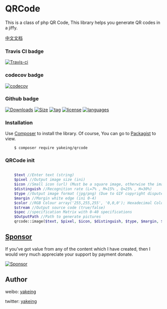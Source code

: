 # QRCode

This is a class of php QR Code, This library helps you generate QR codes in a jiffy. 

[中文文档](https://github.com/yakeing/QRCode/blob/master/ZH.README.md)

### Travis CI badge

[![Travis-ci](https://api.travis-ci.com/yakeing/QRCode.svg?branch=main)](https://travis-ci.com/yakeing/QRCode)

### codecov badge

[![codecov](https://codecov.io/gh/yakeing/QRCode/branch/main/graph/badge.svg)](https://codecov.io/gh/yakeing/QRCode)

### Github badge

[![Downloads](https://badging.tk/github/downloads/yakeing/QRCode?icon=github)](../../)
[![Size](https://badging.tk/github/size/yakeing/QRCode?icon=github)](src)
[![tag](https://badging.tk/github/tag/yakeing/QRCode?icon=github)](../../releases)
[![license](https://badging.tk/static/license/555/MPL-2.0/fe7d37?icon=github)](LICENSE)
[![languages](https://badging.tk/static/language/555/PHP/34abef?icon=github)](../../search?l=php)

### Installation

Use [Composer](https://getcomposer.org) to install the library.
Of course, You can go to [Packagist](https://packagist.org/packages/yakeing/qrcode) to view.

```
    $ composer require yakeing/qrcode
```

### QRCode init

```php

    $text //Enter text (string)
    $pixel //Output image size (ini)
    $icon //Small icon (url) (Must be a square image, otherwise the image will be distorted)
    $distinguish //Recognition rate (L=7% , M=15% , Q=25% , H=30%)
    $type //Output image format (jpg/png) (Due to GIF copyright dispute)
    $margin //Margin white edge (ini 0-4)
    $color //RGB Colour array('255,255,255', '0,0,0'); Hexadecimal Colour FF0000,000000
    $stream //Output source code (true/false)
    $spec //specification Matrix with 0-40 specifications
    $OutputPath //Path to generate pictures
    qrcode::image($text, $pixel, $icon, $distinguish, $type, $margin, $color, $stream, $OutputPath);
```

[Sponsor](https://github.com/yakeing/Documentation/blob/master/Sponsor/README.md)
---
If you've got value from any of the content which I have created, then I would very much appreciate your support by payment donate.

[![Sponsor](https://badging.tk/static/Sponsor/EA4AAA?icon=heart)](https://github.com/yakeing/Documentation/blob/master/Sponsor/README.md)

Author
---

weibo: [yakeing](https://weibo.com/yakeing)

twitter: [yakeing](https://twitter.com/yakeing)
